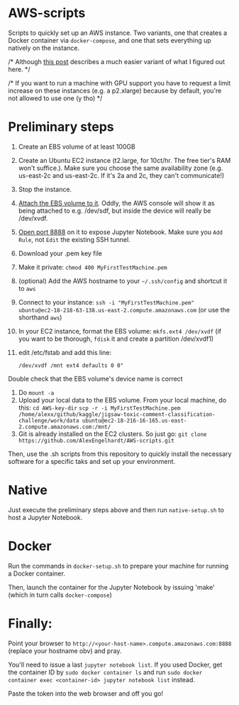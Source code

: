 # AWS-scripts

Scripts to quickly set up an AWS instance. Two variants, one that creates a Docker container via `docker-compose`, and one that sets everything up natively on the instance.

/* Although [this post](https://hackernoon.com/keras-with-gpu-on-amazon-ec2-a-step-by-step-instruction-4f90364e49ac) describes a much easier variant of what I figured out here. */

/* If you want to run a machine with GPU support you have to request a limit increase on these instances (e.g. a p2.xlarge) because by default, you're not allowed to use one (y tho) */

# Preliminary steps

1. Create an EBS volume of at least 100GB
1. Create an Ubuntu EC2 instance (t2.large, for 10ct/hr. The free tier's RAM won't suffice.). Make sure you choose the same availability zone (e.g. us-east-2c and us-east-2c. If it's 2a and 2c, they can't communicate!)
1. Stop the instance.
1. [Attach the EBS volume to it](https://docs.aws.amazon.com/AWSEC2/latest/UserGuide/ebs-attaching-volume.html). Oddly, the AWS console will show it as being attached to e.g. /dev/sdf, but inside the device will really be /dev/xvdf.
2. [Open port 8888](https://stackoverflow.com/questions/17161345/how-to-open-a-web-server-port-on-ec2-instance) on it to expose Jupyter Notebook. Make sure you `Add Rule`, not `Edit` the existing SSH tunnel.
3. Download your .pem key file
4. Make it private: `chmod 400 MyFirstTestMachine.pem`
1. (optional) Add the AWS hostname to your `~/.ssh/config` and shortcut it to `aws`
5. Connect to your instance: `ssh -i "MyFirstTestMachine.pem" ubuntu@ec2-18-218-63-138.us-east-2.compute.amazonaws.com` (or use the shorthand `aws`)
1. In your EC2 instance, format the EBS volume: `mkfs.ext4 /dev/xvdf` (if you want to be thorough, `fdisk` it and create a partition /dev/xvdf1)
1. edit /etc/fstab and add this line:

    `/dev/xvdf /mnt ext4 defaults 0 0"`

  Double check that the EBS volume's device name is correct
1. Do `mount -a`
2. Upload your local data to the EBS volume. From your local machine, do this:
    `cd AWS-key-dir`
    `scp -r -i MyFirstTestMachine.pem /home/alexx/github/kaggle/jigsaw-toxic-comment-classification-challenge/work/data ubuntu@ec2-18-216-16-165.us-east-2.compute.amazonaws.com:/mnt/`
1. Git is already installed on the EC2 clusters. So just go:
    `git clone https://github.com/AlexEngelhardt/AWS-scripts.git`

Then, use the .sh scripts from this repository to quickly install the necessary software for a specific taks and set up your environment.

# Native

Just execute the preliminary steps above and then run `native-setup.sh` to host a Jupyter Notebook.

# Docker

Run the commands in `docker-setup.sh` to prepare your machine for running a Docker container.

Then, launch the container for the Jupyter Notebook by issuing 'make' (which in turn calls `docker-compose`)

# Finally:

Point your browser to `http://<your-host-name>.compute.amazonaws.com:8888` (replace your hostname obv) and pray.

You'll need to issue a last `jupyter notebook list`. If you used Docker, get the container ID by `sudo docker container ls` and run `sudo docker container exec <container-id> jupyter notebook list` instead.

Paste the token into the web browser and off you go!


